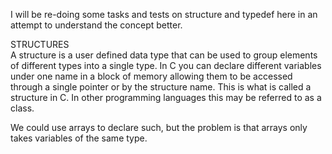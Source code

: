 I will be re-doing some tasks and tests on structure and typedef here in an attempt to understand the concept better.

STRUCTURES</br>
A structure is a user defined data type that can be used to group elements of different types into a single type.
In C you can declare different variables under one name in a block of memory allowing them to be accessed through a single pointer or by the structure name.
This is what is called a structure in C. In other programming languages this may be referred to as a class.

We could use arrays to declare such, but the problem is that arrays only takes variables of the same type. 